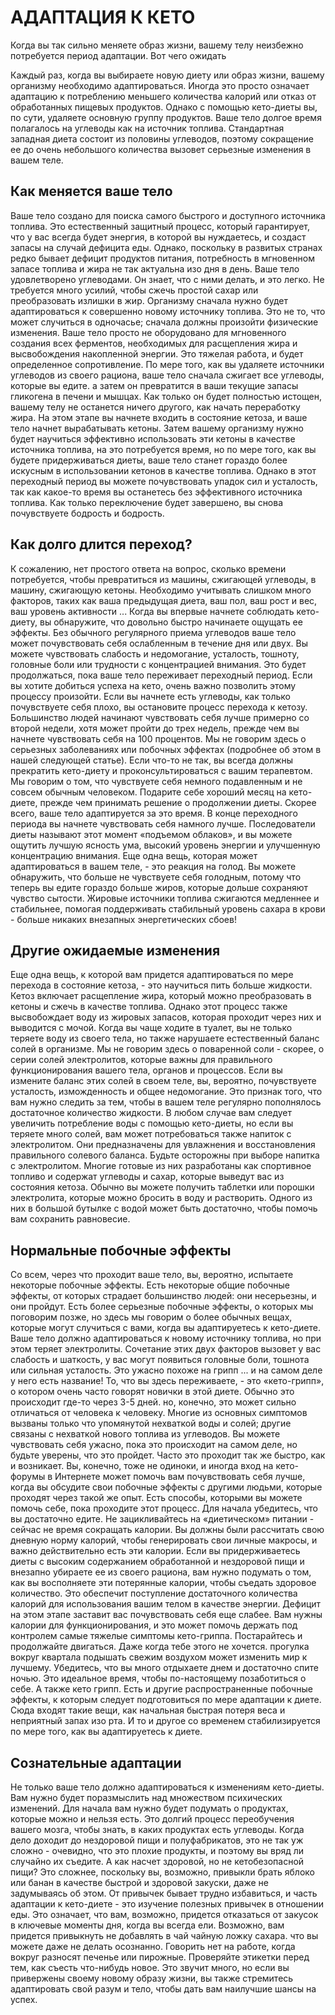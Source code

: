 # АДАПТАЦИЯ К КЕТО

Когда вы так сильно меняете образ жизни, вашему телу неизбежно потребуется период адаптации. Вот чего ожидать



Каждый раз, когда вы выбираете новую диету или образ жизни, вашему организму необходимо адаптироваться. Иногда это просто означает адаптацию к потреблению меньшего количества калорий или отказ от обработанных пищевых продуктов. Однако с помощью кето-диеты вы, по сути, удаляете основную группу продуктов.
Ваше тело долгое время полагалось на углеводы как на источник топлива. Стандартная западная диета состоит из половины углеводов, поэтому сокращение ее до очень небольшого количества вызовет серьезные изменения в вашем теле.

## Как меняется ваше тело

Ваше тело создано для поиска самого быстрого и доступного источника топлива. Это естественный защитный процесс, который гарантирует, что у вас всегда будет энергия, в которой вы нуждаетесь, и создаст запасы на случай дефицита еды. Однако, поскольку в развитых странах редко бывает дефицит продуктов питания, потребность в мгновенном запасе топлива и жира не так актуальна изо дня в день. Ваше тело удовлетворено углеводами. Он знает, что с ними делать, и это легко. Не требуется много усилий, чтобы сжечь простой сахар или преобразовать излишки в жир.
Организму сначала нужно будет адаптироваться к совершенно новому источнику топлива. Это не то, что может случиться в одночасье; сначала должны произойти физические изменения. Ваше тело просто не оборудовано для мгновенного создания всех ферментов, необходимых для расщепления жира и высвобождения накопленной энергии. Это тяжелая работа, и будет определенное сопротивление.
По мере того, как вы удаляете источники углеводов из своего рациона, ваше тело сначала сжигает все углеводы, которые вы едите. а затем он превратится в ваши текущие запасы гликогена в печени и мышцах. Как только он будет полностью истощен, вашему телу не останется ничего другого, как начать переработку жира.
На этом этапе вы начнете входить в состояние кетоза, и ваше тело начнет вырабатывать кетоны. Затем вашему организму нужно будет научиться эффективно использовать эти кетоны в качестве источника топлива, на это потребуется время, но по мере того, как вы будете придерживаться диеты, ваше тело станет гораздо более искусным в использовании кетонов в качестве топлива.
Однако в этот переходный период вы можете почувствовать упадок сил и усталость, так как какое-то время вы останетесь без эффективного источника топлива. Как только переключение будет завершено, вы снова почувствуете бодрость и бодрость.

## Как долго длится переход?

К сожалению, нет простого ответа на вопрос, сколько времени потребуется, чтобы превратиться из машины, сжигающей углеводы, в машину, сжигающую кетоны. Необходимо учитывать слишком много факторов, таких как ваша предыдущая диета, ваш пол, ваш рост и вес, ваш уровень активности ...
Когда вы впервые начнете соблюдать кето-диету, вы обнаружите, что довольно быстро начинаете ощущать ее эффекты. Без обычного регулярного приема углеводов ваше тело может почувствовать себя ослабленным в течение дня или двух. Вы можете чувствовать слабость и недомогание, усталость, тошноту, головные боли или трудности с концентрацией внимания. Это будет продолжаться, пока ваше тело переживает переходный период.
Если вы хотите добиться успеха на кето, очень важно позволить этому процессу произойти. Если вы начнете есть углеводы, как только почувствуете себя плохо, вы остановите процесс перехода к кетозу. Большинство людей начинают чувствовать себя лучше примерно со второй недели, хотя может пройти до трех недель, прежде чем вы начнете чувствовать себя на 100 процентов.
Мы не говорим здесь о серьезных заболеваниях или побочных эффектах (подробнее об этом в нашей следующей статье). Если что-то не так, вы всегда должны прекратить кето-диету и проконсультироваться с вашим терапевтом. Мы говорим о том, что чувствуете себя немного подавленным и не совсем обычным человеком. Подарите себе хороший месяц на кето-диете, прежде чем принимать решение о продолжении диеты. Скорее всего, ваше тело адаптируется за это время.
В конце переходного периода вы начнете чувствовать себя намного лучше. Последователи диеты называют этот момент «подъемом облаков», и вы можете ощутить лучшую ясность ума, высокий уровень энергии и улучшенную концентрацию внимания.
Еще одна вещь, которая может адаптироваться в вашем теле, - это реакция на голод. Вы можете обнаружить, что больше не чувствуете себя голодным, потому что теперь вы едите гораздо больше жиров, которые дольше сохраняют чувство сытости. Жировые источники топлива сжигаются медленнее и стабильнее, помогая поддерживать стабильный уровень сахара в крови - больше никаких внезапных энергетических сбоев!



## Другие ожидаемые изменения

Еще одна вещь, к которой вам придется адаптироваться по мере перехода в состояние кетоза, - это научиться пить больше жидкости. Кетоз включает расщепление жира, который можно преобразовать в кетоны и сжечь в качестве топлива. Однако этот процесс также высвобождает воду из жировых запасов, которая проходит через них и выводится с мочой.
Когда вы чаще ходите в туалет, вы не только теряете воду из своего тела, но также нарушаете естественный баланс солей в организме. Мы не говорим здесь о поваренной соли - скорее, о серии солей электролитов, которые важны для правильного функционирования вашего тела, органов и процессов.
Если вы измените баланс этих солей в своем теле, вы, вероятно, почувствуете усталость, изможденность и общее недомогание. Это признак того, что вам нужно следить за тем, чтобы в вашем теле регулярно пополнялось достаточное количество жидкости.
В любом случае вам следует увеличить потребление воды с помощью кето-диеты, но если вы теряете много солей, вам может потребоваться также напиток с электролитом. Они предназначены для увлажнения и восстановления правильного солевого баланса. Будьте осторожны при выборе напитка с электролитом. Многие готовые из них разработаны как спортивное топливо и содержат углеводы и сахар, которые выведут вас из состояния кетоза. Обычно вы можете получить таблетки или порошки электролита, которые можно бросить в воду и растворить. Одного из них в большой бутылке с водой может быть достаточно, чтобы помочь вам сохранить равновесие.

## Нормальные побочные эффекты

Со всем, через что проходит ваше тело, вы, вероятно, испытаете некоторые побочные эффекты. Есть некоторые общие побочные эффекты, от которых страдает большинство людей: они несерьезны, и они пройдут. Есть более серьезные побочные эффекты, о которых мы поговорим позже, но здесь мы говорим о более обычных вещах, которые могут случиться с вами, когда вы адаптируетесь к кето-диете.
Ваше тело должно адаптироваться к новому источнику топлива, но при этом теряет электролиты. Сочетание этих двух факторов вызовет у вас слабость и шаткость, у вас могут появиться головные боли, тошнота или сильная усталость. Это ужасно похоже на грипп ... и на самом деле у него есть название!
То, что вы здесь переживаете, - это «кето-грипп», о котором очень часто говорят новички в этой диете. Обычно это происходит где-то через 3-5 дней. но, конечно, это может сильно отличаться от человека к человеку. Многие из основных симптомов вызваны только что упомянутой нехваткой воды и солей; другие связаны с нехваткой нового топлива из углеводов.
Вы можете чувствовать себя ужасно, пока это происходит на самом деле, но будьте уверены, что это пройдет. Часто это проходит так же быстро, как и возникает. Вы, конечно, тоже не одиноки, и иногда вход на кето-форумы в Интернете может помочь вам почувствовать себя лучше, когда вы обсудите свои побочные эффекты с другими людьми, которые проходят через такой же опыт.
Есть способы, которыми вы можете помочь себе, пока проходите этот процесс. Для начала убедитесь, что вы достаточно едите. Не зацикливайтесь на «диетическом» питании - сейчас не время сокращать калории. Вы должны были рассчитать свою дневную норму калорий, чтобы генерировать свои личные макросы, и важно действительно есть эти калории. Если вы придерживаетесь диеты с высоким содержанием обработанной и нездоровой пищи и внезапно убираете ее из своего рациона, вам нужно подумать о том, как вы восполняете эти потерянные калории, чтобы съедать здоровое количество.
Это обеспечит поступление достаточного количества калорий для использования вашим телом в качестве энергии. Дефицит на этом этапе заставит вас почувствовать себя еще слабее. Вам нужны калории для функционирования, и это может помочь держать под контролем самые тяжелые симптомы кето-гриппа.
Постарайтесь и продолжайте двигаться. Даже когда тебе этого не хочется. прогулка вокруг квартала подышать свежим воздухом может изменить мир к лучшему. Убедитесь, что вы много отдыхаете днем и достаточно спите ночью. Это идеальное время, чтобы по-настоящему позаботиться о себе.
А также кето грипп. Есть и другие распространенные побочные эффекты, к которым следует подготовиться по мере адаптации к диете. Сюда входят такие вещи, как начальная быстрая потеря веса и неприятный запах изо рта. И то и другое со временем стабилизируется по мере того, как вы адаптируетесь к диете.



## Сознательные адаптации

Не только ваше тело должно адаптироваться к изменениям кето-диеты. Вам нужно будет поразмыслить над множеством психических изменений.
Для начала вам нужно будет подумать о продуктах, которые можно и нельзя есть. Это долгий процесс переобучения вашего мозга, чтобы знать, в каких продуктах есть углеводы. Когда дело доходит до нездоровой пищи и полуфабрикатов, это не так уж сложно - очевидно, что это плохие продукты, и поэтому вы вряд ли случайно их съедите. А как насчет здоровой, но не кетобезопасной пищи? Это сложнее, поскольку вы, возможно, привыкли брать яблоко или банан в качестве быстрой и здоровой закуски, даже не задумываясь об этом.
От привычек бывает трудно избавиться, и часть адаптации к кето-диете - это изучение полезных привычек в отношении еды. Это означает, что вам, возможно, придется отказаться от закусок в ключевые моменты дня, когда вы всегда ели. Возможно, вам придется привыкнуть не добавлять в чай чайную ложку сахара. что вы можете даже не делать осознанно. Говорить нет на работе, когда вокруг разносят печенье или пирожные. Проверяйте этикетки перед тем, как съесть что-нибудь новое.
Это звучит много, но если вы привержены своему новому образу жизни, вы также стремитесь адаптировать свой разум и тело, чтобы дать вам наилучшие шансы на успех.
